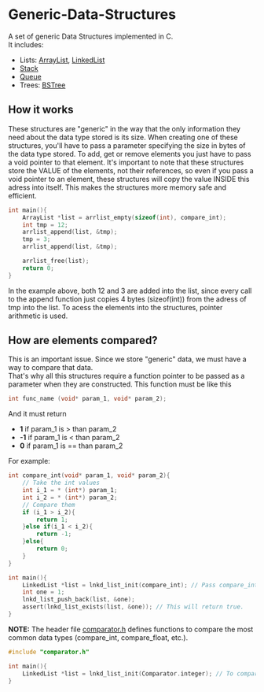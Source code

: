 # Generic-Data-Structures
A set of generic Data Structures implemented in C. <br>
It includes:
* Lists: [ArrayList](/src/ArrayList), [LinkedList](/src/LinkedList)
* [Stack](src/Stack)
* [Queue](src/Queue)
* Trees: [BSTree](src/BSTree)

## How it works
These structures are "generic" in the way that the only information they need about the data type stored is its size. When creating 
one of these structures, you'll have to pass a parameter specifying the size in bytes of the data type stored. To add, get or remove 
elements you just have to pass a void pointer to that element. 
It's important to note that these structures store the VALUE of the elements, not their references, so even if you pass a void pointer to an element, these structures will copy the value INSIDE this adress into itself. This makes the structures more memory safe and efficient.

```c
int main(){
    ArrayList *list = arrlist_empty(sizeof(int), compare_int);
    int tmp = 12;
    arrlist_append(list, &tmp);
    tmp = 3;
    arrlist_append(list, &tmp);

    arrlist_free(list);
    return 0;
}
```

In the example above, both 12 and 3 are added into the list, since every call to the append function just copies 4 bytes (sizeof(int)) from the adress of tmp into the list. To acess the elements into the structures, pointer arithmetic is used.

## How are elements compared?
This is an important issue. Since we store "generic" data, we must have a way to compare that data. <br>
That's why all this structures require a function pointer to be passed as a parameter when they are constructed. This function must be like this <br>
```c
int func_name (void* param_1, void* param_2);
```
And it must return <br>
* <b> 1</b> if param_1 is > than param_2
* <b>-1</b> if param_1 is < than param_2
* <b> 0</b> if param_1 is == than param_2
  
For example:<br>
```c
int compare_int(void* param_1, void* param_2){
    // Take the int values
    int i_1 = * (int*) param_1;
    int i_2 = * (int*) param_2;
    // Compare them
    if (i_1 > i_2){
        return 1;
    }else if(i_1 < i_2){
        return -1;
    }else{
        return 0;
    }
}

int main(){
    LinkedList *list = lnkd_list_init(compare_int); // Pass compare_int as a parameter
    int one = 1;
    lnkd_list_push_back(list, &one);
    assert(lnkd_list_exists(list, &one)); // This will return true.
}
```
<b>NOTE:</b> The header file [comparator.h](src/Util/comparator.h) defines functions to compare the most common data types (compare_int, compare_float, etc.).

```c
#include "comparator.h"

int main(){
    LinkedList *list = lnkd_list_init(Comparator.integer); // To compare ints
}
```
